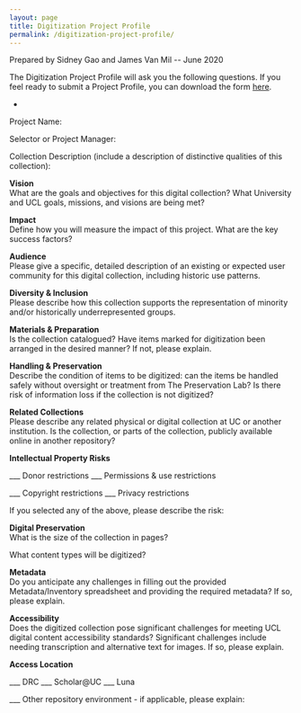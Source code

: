```yaml
---
layout: page
title: Digitization Project Profile
permalink: /digitization-project-profile/
---
```


Prepared by Sidney Gao and James Van Mil -- June 2020

The Digitization Project Profile will ask you the following questions.
If you feel ready to submit a Project Profile, you can download the form
[here](https://uclibs.github.io/digitization-workflow/assets/digitization-project-profile-for-selection.docx).

-

Project Name:

Selector or Project Manager:

Collection Description (include a description of distinctive qualities
of this collection):  

**Vision**  
What are the goals and objectives for this digital collection? What
University and UCL goals, missions, and visions are being met?

**Impact**  
Define how you will measure the impact of this project. What are the key
success factors?

**Audience**  
Please give a specific, detailed description of an existing or expected
user community for this digital collection, including historic use
patterns.

**Diversity & Inclusion**  
Please describe how this collection supports the representation of
minority and/or historically underrepresented groups.

**Materials & Preparation**  
Is the collection catalogued? Have items marked for digitization been
arranged in the desired manner? If not, please explain.

**Handling & Preservation**  
Describe the condition of items to be digitized: can the items be
handled safely without oversight or treatment from The Preservation Lab?
Is there risk of information loss if the collection is not digitized?

**Related Collections**  
Please describe any related physical or digital collection at UC or
another institution. Is the collection, or parts of the collection,
publicly available online in another repository?

**Intellectual Property Risks**

\_\_\_ Donor restrictions \_\_\_ Permissions & use restrictions

\_\_\_ Copyright restrictions \_\_\_ Privacy restrictions

If you selected any of the above, please describe the risk:

**Digital Preservation**  
What is the size of the collection in pages?

What content types will be digitized?

**Metadata**  
Do you anticipate any challenges in filling out the provided
Metadata/Inventory spreadsheet and providing the required metadata? If
so, please explain.

**Accessibility**  
Does the digitized collection pose significant challenges for meeting
UCL digital content accessibility standards? Significant challenges
include needing transcription and alternative text for images. If so,
please explain.

**Access Location**

\_\_\_ DRC \_\_\_ Scholar@UC \_\_\_ Luna

\_\_\_ Other repository environment - if applicable, please explain:
